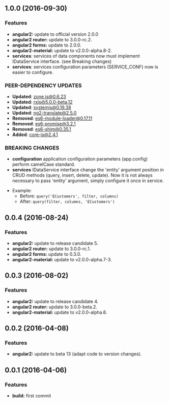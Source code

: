 <a name="1.0.0"></a>
## 1.0.0 (2016-09-30)

### Features
* **angular2:** update to official version 2.0.0
* **angular2 router:** update to 3.0.0-rc.2.
* **angular2 forms:** update to 2.0.0.
* **angular2-material:** update to v2.0.0-alpha.8-2.
* **services**: services of data components now must implement IDataService interface. (see Breaking changes)
* **services**: services configuration parameters (SERVICE_CONF) now is easier to configure.

### PEER-DEPENDENCY UPDATES ###

* **Updated**: zone.js@0.6.23
* **Updated**: rxjs@5.0.0-beta.12
* **Updated**: systemjs@0.19.38
* **Updated**: ng2-translate@2.5.0
* **Removed**: es6-module-loader@0.17.11
* **Removed**: es6-promise@3.2.1
* **Removed**: es6-shim@0.35.1
* **Added**:   core-js@2.4.1


### BREAKING CHANGES

* **configuration** application configuration parameters (app.config) perform camelCase standard.
* **services** IDataService interface change the 'entity' argument position in CRUD methods (query, insert, delete, update).
  Now it is not always necessary to pass 'entity' argument, simply configure it once in service.
- Example:
  * Before: `query('ECustomers', filter, columns)`
  * After: `query(filter, columns, 'ECustomers')`



<a name="0.0.4"></a>
## 0.0.4 (2016-08-24)


### Features

* **angular2:** update to release candidate 5.
* **angular2 router:** update to 3.0.0-rc.1.
* **angular2 forms:** update to 0.3.0.
* **angular2-material:** update to v2.0.0-alpha.7-3.

<a name="0.0.3"></a>
## 0.0.3 (2016-08-02)


### Features

* **angular2:** update to release candidate 4.
* **angular2 router:** update to 3.0.0-beta.2.
* **angular2-material:** update to v2.0.0-alpha.6.

<a name="0.0.2"></a>
## 0.0.2 (2016-04-08)


### Features

* **angular2:** update to beta 13 (adapt code to version changes).

<a name="0.0.1"></a>
## 0.0.1 (2016-04-06)


### Features

* **build:** first commit


